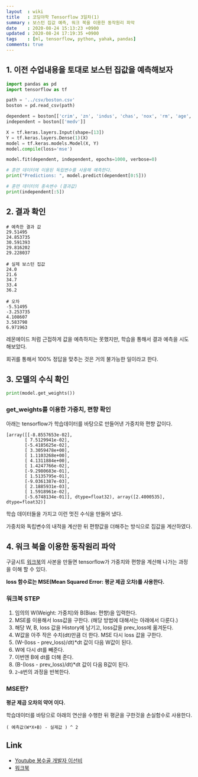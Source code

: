 ```yaml
---
layout  : wiki
title   : 코딩야학 Tensorflow 3일차(1)
summary : 보스턴 집값 예측, 워크 북을 이용한 동작원리 파악
date    : 2020-08-24 15:13:23 +0900
updated : 2020-08-24 17:19:35 +0900
tags    : [ml, tensorflow, python, yahak, pandas]
comments: true
---
```


## 1. 이전 수업내용을 토대로 보스턴 집값을 예측해보자

```python
import pandas as pd
import tensorflow as tf

path = '../csv/boston.csv'
boston = pd.read_csv(path)

dependent = boston[['crim', 'zn', 'indus', 'chas', 'nox', 'rm', 'age', 'dis', 'rad', 'tax', 'ptratio', 'b', 'lstat']]
independent = boston[['medv']]

X = tf.keras.layers.Input(shape=[13])
Y = tf.keras.layers.Dense(1)(X)
model = tf.keras.models.Model(X, Y)
model.compile(loss='mse')

model.fit(dependent, independent, epochs=1000, verbose=0)

# 훈련 데이터에 이용된 독립변수를 사용해 예측한다.
print("Predictions: ", model.predict(dependent[0:5]))

# 훈련 데이터의 종속변수 (결과값)
print(independent[:5])
```

## 2. 결과 확인
```
# 예측한 결과 값
29.51495
24.853735
30.591393
29.816202
29.228037

# 실제 보스턴 집값
24.0    
21.6
34.7
33.4
36.2

# 오차
-5.51495
-3.253735
4.108607
3.583798
6.971963
```

레몬에이드 처럼 근접하게 값을 예측하지는 못했지만, 학습을 통해서 결과 예측을 시도해보았다.

회귀를 통해서 100% 정답을 맞추는 것은 거의 불가능한 일이라고 한다. 

## 3. 모델의 수식 확인

```python
print(model.get_weights())
```

### get_weights를 이용한 가중치, 편향 확인

아래는 tensorflow가 학습데이터를 바탕으로 만들어낸 가중치와 편향 값이다.

```
[array([[-8.8557653e-02],
       [ 7.5129941e-02],
       [-5.4185625e-02],
       [ 3.3059478e+00],
       [ 1.1103268e+00],
       [ 4.1311884e+00],
       [ 1.4247766e-02],
       [-9.2980683e-01],
       [ 1.5135795e-01],
       [-9.0361387e-03],
       [ 2.1885931e-03],
       [ 1.5918961e-02],
       [-5.6748134e-01]], dtype=float32), array([2.4000535], dtype=float32)]
```

학습 데이터들을 가지고 이런 멋진 수식을 만들어 냈다.

가중치와 독립변수의 내적을 계산한 뒤 편향값을 더해주는 방식으로 집값을 계산하였다.

## 4. 워크 북을 이용한 동작원리 파악

구글시트 [워크북](https://bit.ly/2DEBlPd)의 사본을 만들면 tensorflow가 가중치와 
편향을 계산해 나가는 과정을 이해 할 수 있다.

**loss 함수로는 MSE(Mean Squared Error: 평균 제곱 오차)를 사용한다.**

### 워크북 STEP

1. 임의의 W(Weight: 가중치)와 B(Bias: 편향)을 입력한다.
2. MSE를 이용해서 loss값을 구한다. (해당 방법에 대해서는 아래에서 다룬다.)
3. 해당 W, B, loss 값을 History에 남기고, loss값을 prev_loss에 옮겨둔다.
4. W값을 아주 작은 수치(dt)만큼 더 한다. MSE 다시 loss 값을 구한다.
5. (W-(loss - prev_loss)/dt)*dt 값이 다음 W값이 된다.
6. W에 다시 dt를 빼준다.
7. 이번엔 B에 dt를 더해 준다.
8. (B-(loss - prev_loss)/dt)*dt 값이 다음 B값이 된다.
9. `2~8`번의 과정을 반복한다.

### MSE란?

**평균 제곱 오차의 약어 이다.**

학습데이터를 바탕으로 아래의 연산을 수행한 뒤 평균을 구한것을 손실함수로 사용한다.

```
( 예측값(W*X+B) - 실제값 ) ^ 2
```


## Link

* [Youtube 봉수골 개발자 이선비](https://www.youtube.com/watch?v=dpw0wY13XDk&list=PLl1irxoYh2wyLwJutUZx5Q_QEEDZoXBnz&index=1)
* [워크북](https://bit.ly/2DEBlPd)
